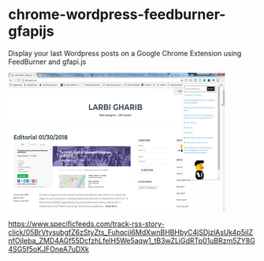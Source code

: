 # chrome-wordpress-feedburner-gfapijs
Display your last Wordpress posts on a Google Chrome Extension using FeedBurner and gfapi.js

![Chrome extension in action](prom.png)

https://www.specificfeeds.com/track-rss-story-click/05BrVtysubgfZ6zStyZts_Fuhqcji6MdXwnBHBHbyC4jSDjzlAsUk4p5iIZnfOjIeba_ZMD4AGf55DcfzhLfelH5We5aqw1_tB3wZLiGdRTp01uBRzm5ZY8G4SG5f5oKJFOneA7uDXk

